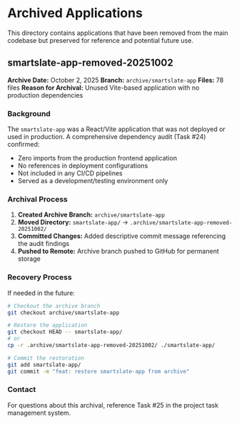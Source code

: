 # Archived Applications

This directory contains applications that have been removed from the main codebase but preserved for reference and potential future use.

## smartslate-app-removed-20251002

**Archive Date:** October 2, 2025
**Branch:** `archive/smartslate-app`
**Files:** 78 files
**Reason for Archival:** Unused Vite-based application with no production dependencies

### Background
The `smartslate-app` was a React/Vite application that was not deployed or used in production. A comprehensive dependency audit (Task #24) confirmed:

- Zero imports from the production frontend application
- No references in deployment configurations
- Not included in any CI/CD pipelines
- Served as a development/testing environment only

### Archival Process
1. **Created Archive Branch:** `archive/smartslate-app`
2. **Moved Directory:** `smartslate-app/` → `.archive/smartslate-app-removed-20251002/`
3. **Committed Changes:** Added descriptive commit message referencing the audit findings
4. **Pushed to Remote:** Archive branch pushed to GitHub for permanent storage

### Recovery Process
If needed in the future:
```bash
# Checkout the archive branch
git checkout archive/smartslate-app

# Restore the application
git checkout HEAD -- smartslate-app/
# or
cp -r .archive/smartslate-app-removed-20251002/ ./smartslate-app/

# Commit the restoration
git add smartslate-app/
git commit -m "feat: restore smartslate-app from archive"
```

### Contact
For questions about this archival, reference Task #25 in the project task management system.
